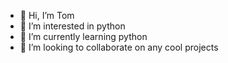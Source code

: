 - 👋 Hi, I’m Tom
- 👀 I’m interested in python
- 🌱 I’m currently learning python
- 💞️ I’m looking to collaborate on any cool projects
